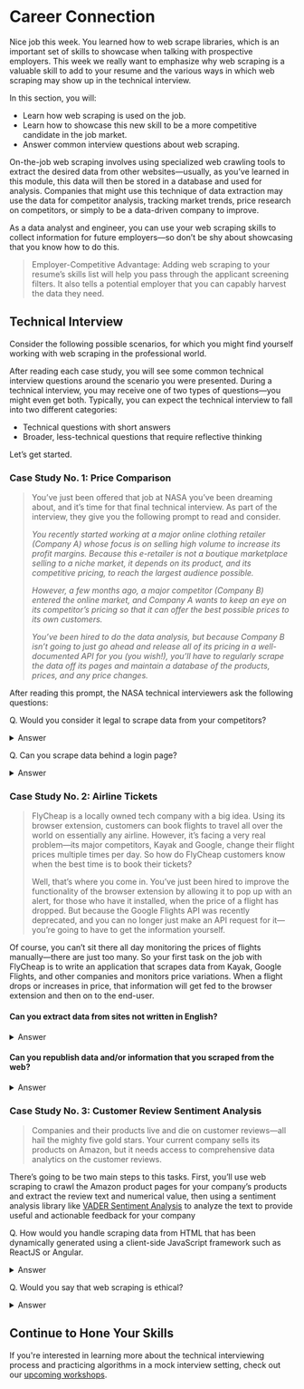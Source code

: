 # Career Connection

Nice job this week. You learned how to web scrape libraries, which is an important set of skills to showcase when talking with prospective employers. This week we really want to emphasize why web scraping is a valuable skill to add to your resume and the various ways in which web scraping may show up in the technical interview.

In this section, you will:

- Learn how web scraping is used on the job.
- Learn how to showcase this new skill to be a more competitive candidate in the job market.
- Answer common interview questions about web scraping.

On-the-job web scraping involves using specialized web crawling tools to extract the desired data from other websites—usually, as you’ve learned in this module, this data will then be stored in a database and used for analysis. Companies that might use this technique of data extraction may use the data for competitor analysis, tracking market trends, price research on competitors, or simply to be a data-driven company to improve.

As a data analyst and engineer, you can use your web scraping skills to collect information for future employers—so don’t be shy about showcasing that you know how to do this.

> Employer-Competitive Advantage: Adding web scraping to your resume’s skills list will help you pass through the applicant screening filters.  It also tells a potential employer that you can capably harvest the data they need.

## Technical Interview

Consider the following possible scenarios, for which you might find yourself working with web scraping in the professional world.

After reading each case study, you will see some common technical interview questions around the scenario you were presented. During a technical interview, you may receive one of two types of questions—you might even get both. Typically, you can expect the technical interview to fall into two different categories:

- Technical questions with short answers
- Broader, less-technical questions that require reflective thinking

Let’s get started.

### Case Study No. 1: Price Comparison

> You’ve just been offered that job at NASA you’ve been dreaming about, and it’s time for that final technical interview. As part of the interview, they give you the following prompt to read and consider.
>
> *You recently started working at a major online clothing retailer (Company A) whose focus is on selling high volume to increase its profit margins. Because this e-retailer is not a boutique marketplace selling to a niche market, it depends on its product, and its competitive pricing, to reach the largest audience possible.*
>
> *However, a few months ago, a major competitor (Company B) entered the online market, and Company A wants to keep an eye on its competitor’s pricing so that it can offer the best possible prices to its own customers.*
>
> *You’ve been hired to do the data analysis, but because Company B isn’t going to just go ahead and release all of its pricing in a well-documented API for you (you wish!), you’ll have to regularly scrape the data off its pages and maintain a database of the products, prices, and any price changes.*

After reading this prompt, the NASA technical interviewers ask the following questions:

Q. Would you consider it legal to scrape data from your competitors?

<details>
<summary>Answer</summary>
This is a relatively gray area. The short answer is yes, unless there’s some sort of privacy/legal agreement on its website that specifically prohibits web scraping. However, even if it’s legal to scrape data from the page, do consider how you then use that data may have legal implications of its own. In other words, you couldn’t scrape data and then republish and represent it as your own.
</details>

Q. Can you scrape data behind a login page?

<details>
<summary>Answer</summary>
Yes, you could. But it is significantly more difficult. You would need to provide the web application with valid credentials, and then navigate to the authenticated portion of the site and scrape—to do this, you could use some sort of browser automation tool like Selenium Web Driver. This process, though, is not readily recommended.
</details>

### Case Study No. 2: Airline Tickets

> FlyCheap is a locally owned tech company with a big idea. Using its browser extension, customers can book flights to travel all over the world on essentially any airline. However, it’s facing a very real problem—its major competitors, Kayak and Google, change their flight prices multiple times per day. So how do FlyCheap customers know when the best time is to book their tickets?
>
> Well, that’s where you come in. You’ve just been hired to improve the functionality of the browser extension by allowing it to pop up with an alert, for those who have it installed, when the price of a flight has dropped. But because the Google Flights API was recently deprecated, and you can no longer just make an API request for it—you’re going to have to get the information yourself.

Of course, you can’t sit there all day monitoring the prices of flights manually—there are just too many. So your first task on the job with FlyCheap is to write an application that scrapes data from Kayak, Google Flights, and other companies and monitors price variations. When a flight drops or increases in price, that information will get fed to the browser extension and then on to the end-user.

#### Can you extract data from sites not written in English?

<details>
<summary>Answer</summary>
Of course. You can extract data in any language, even if it’s not in a Roman-style alphabet (i.e., Chinese, Japanese, Korean), but obviously the material you scrape remains in the language you scrape it in.
</details>

#### Can you republish data and/or information that you scraped from the web?

<details>
<summary>Answer</summary>
Another gray area—maybe! Watch out for policies that explicitly forbid redistribution of material and/or the citation guidelines. You might be able to freely republish, not republish at all, or republish with limitations and credits to the original authors. If you’re unsure, get in touch with the owner of the site you’re scraping from.
</details>

### Case Study No. 3: Customer Review Sentiment Analysis

> Companies and their products live and die on customer reviews—all hail the mighty five gold stars. Your current company sells its products on Amazon, but it needs access to comprehensive data analytics on the customer reviews.

There’s going to be two main steps to this tasks. First, you’ll use web scraping to crawl the Amazon product pages for your company’s products and extract the review text and numerical value, then using a sentiment analysis library like [VADER Sentiment Analysis](https://github.com/cjhutto/vaderSentiment) to analyze the text to provide useful and actionable feedback for your company

Q. How would you handle scraping data from HTML that has been dynamically generated using a client-side JavaScript framework such as ReactJS or Angular.

<details>
<summary>Answer</summary>
You can, but again it’s a challenging task. Imagine the site has an empty <div></div> tag where content is dynamically generated—if you try the ordinary web scraping approach, your data will come back empty because there’s nothing there. So you have a couple of options: (a) reverse engineering the JavaScript that is dynamically generating the content or (b) force the page to generate the content and then scrape it—to do this, you can use Selenium WebDriver to navigate to and load the page, then trigger your scrape.
</details>

Q. Would you say that web scraping is ethical?

<details>
<summary>Answer</summary>
This is not something we can really give you an answer to. In some cases it will be, and in others it won’t be. Before scraping data, consider the ethical implications of doing so, especially what you are going to do with that data.
</details>

## Continue to Hone Your Skills

If you're interested in learning more about the technical interviewing process and practicing algorithms in a mock interview setting, check out our [upcoming workshops](https://careernetwork.2u.com/?utm_medium=Academics&utm_source=boot_camp).
